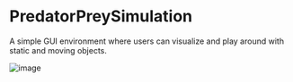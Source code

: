 # PredatorPreySimulation
A simple GUI environment where users can visualize and play around with static and moving objects.

![image](https://user-images.githubusercontent.com/78995083/164590827-32d0cba8-c379-42c3-a799-2d7e0db213ba.png)

